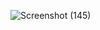 ![Screenshot (145)](https://github.com/ashish12121212/CrickInfo/assets/82255261/97442d1e-0fa5-46a7-a8fb-9cf86da64f2d)
